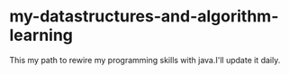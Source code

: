 # my-datastructures-and-algorithm-learning
This my path to rewire my programming skills with java.I'll update it daily.
